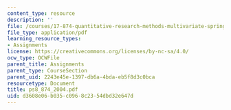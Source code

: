 ```yaml
---
content_type: resource
description: ''
file: /courses/17-874-quantitative-research-methods-multivariate-spring-2004/d3608e06b035c0968c2354dbd32e647d_ps8_874_2004.pdf
file_type: application/pdf
learning_resource_types:
- Assignments
license: https://creativecommons.org/licenses/by-nc-sa/4.0/
ocw_type: OCWFile
parent_title: Assignments
parent_type: CourseSection
parent_uid: 2243e45e-1397-db6a-4bda-eb5f8d3c0bca
resourcetype: Document
title: ps8_874_2004.pdf
uid: d3608e06-b035-c096-8c23-54dbd32e647d
---
```

